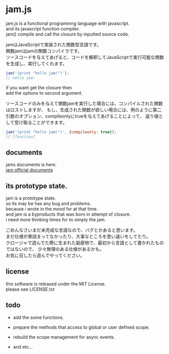 
# jam.js

jam.js is a functional programmng language with javascript.  
and its javascript function compiler.  
jam() compile and call the closure by inputted source code.  

jamはJavaScriptで実装された関数型言語です。  
関数jamはjamの関数コンパイラです。  
ソースコードを与えてあげると、コードを解釈してJavaScriptで実行可能な関数を生成し、実行してくれます。  

```javascript
jam('(print "hello jam!")');
// hello jam!
```

if you want get the closure then  
add the options to second argument.  

ソースコードのみを与えて関数jamを実行した場合には、コンパイルされた関数はロストしますが、
もし、生成された関数が欲しい場合には、例のように第二引数のオプション、compileonlyにtrueを与えてあげることによって、
返り値として受け取ることができます。

```javascript
jam('(print "hello jam!")', {compileonly: true});
// [function]
```

## documents

jams documents is here.  
[jam official documents](https://github.com/tikubonn/jam.js/wiki)  

## its prototype state.

jam is a prototype state.  
so its may be has any bug and problems.  
because i wrote in the mood for at that time.  
and jam is a byproducts that was born in attempt of closure.  
i need more thinking times for to simply the jam.  

ごめんなさいまだ未完成な言語なので、バグとかあると思います。  
まだ仕様が煮詰まってなかったり、大事なところを思い違いをしてたり。  
クロージャで遊んでた際に生まれた副産物で、最初から言語として書かれたものではないので、
少々無理のある仕様があるかも。  
お気に召したら遊んでやってください。  

## license

this software is released under the MIT License.  
please see LICENSE.txt  

## todo

* add the some functions.

* prepare the methods that access to global or user defined scope.

* rebuild the scope management for async events.

* and etc...

